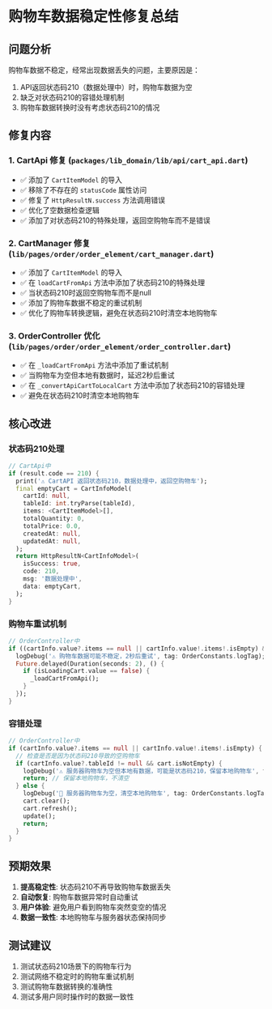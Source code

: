 # 购物车数据稳定性修复总结

## 问题分析
购物车数据不稳定，经常出现数据丢失的问题，主要原因是：
1. API返回状态码210（数据处理中）时，购物车数据为空
2. 缺乏对状态码210的容错处理机制
3. 购物车数据转换时没有考虑状态码210的情况

## 修复内容

### 1. CartApi 修复 (`packages/lib_domain/lib/api/cart_api.dart`)
- ✅ 添加了 `CartItemModel` 的导入
- ✅ 移除了不存在的 `statusCode` 属性访问
- ✅ 修复了 `HttpResultN.success` 方法调用错误
- ✅ 优化了空数据检查逻辑
- ✅ 添加了对状态码210的特殊处理，返回空购物车而不是错误

### 2. CartManager 修复 (`lib/pages/order/order_element/cart_manager.dart`)
- ✅ 添加了 `CartItemModel` 的导入
- ✅ 在 `loadCartFromApi` 方法中添加了状态码210的特殊处理
- ✅ 当状态码210时返回空购物车而不是null
- ✅ 添加了购物车数据不稳定的重试机制
- ✅ 优化了购物车转换逻辑，避免在状态码210时清空本地购物车

### 3. OrderController 优化 (`lib/pages/order/order_element/order_controller.dart`)
- ✅ 在 `_loadCartFromApi` 方法中添加了重试机制
- ✅ 当购物车为空但本地有数据时，延迟2秒后重试
- ✅ 在 `_convertApiCartToLocalCart` 方法中添加了状态码210的容错处理
- ✅ 避免在状态码210时清空本地购物车

## 核心改进

### 状态码210处理
```dart
// CartApi中
if (result.code == 210) {
  print('⚠️ CartAPI 返回状态码210，数据处理中，返回空购物车');
  final emptyCart = CartInfoModel(
    cartId: null,
    tableId: int.tryParse(tableId),
    items: <CartItemModel>[],
    totalQuantity: 0,
    totalPrice: 0.0,
    createdAt: null,
    updatedAt: null,
  );
  return HttpResultN<CartInfoModel>(
    isSuccess: true,
    code: 210,
    msg: '数据处理中',
    data: emptyCart,
  );
}
```

### 购物车重试机制
```dart
// OrderController中
if ((cartInfo.value?.items == null || cartInfo.value!.items!.isEmpty) && cart.isNotEmpty) {
  logDebug('⚠️ 购物车数据可能不稳定，2秒后重试', tag: OrderConstants.logTag);
  Future.delayed(Duration(seconds: 2), () {
    if (isLoadingCart.value == false) {
      _loadCartFromApi();
    }
  });
}
```

### 容错处理
```dart
// OrderController中
if (cartInfo.value?.items == null || cartInfo.value!.items!.isEmpty) {
  // 检查是否是因为状态码210导致的空购物车
  if (cartInfo.value?.tableId != null && cart.isNotEmpty) {
    logDebug('⚠️ 服务器购物车为空但本地有数据，可能是状态码210，保留本地购物车', tag: OrderConstants.logTag);
    return; // 保留本地购物车，不清空
  } else {
    logDebug('🛒 服务器购物车为空，清空本地购物车', tag: OrderConstants.logTag);
    cart.clear();
    cart.refresh();
    update();
    return;
  }
}
```

## 预期效果
1. **提高稳定性**: 状态码210不再导致购物车数据丢失
2. **自动恢复**: 购物车数据异常时自动重试
3. **用户体验**: 避免用户看到购物车突然变空的情况
4. **数据一致性**: 本地购物车与服务器状态保持同步

## 测试建议
1. 测试状态码210场景下的购物车行为
2. 测试网络不稳定时的购物车重试机制
3. 测试购物车数据转换的准确性
4. 测试多用户同时操作时的数据一致性
